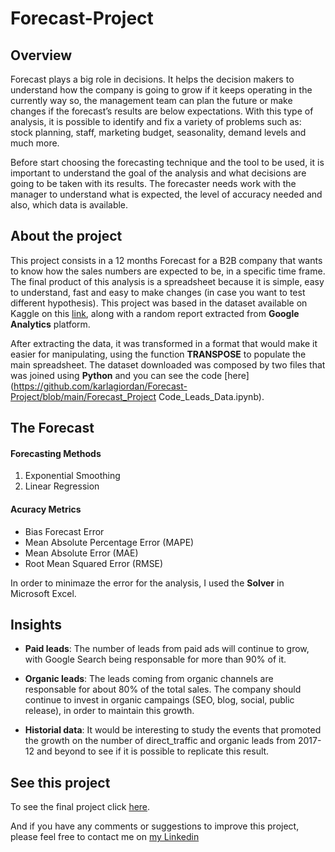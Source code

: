 # Forecast-Project

## Overview

Forecast plays a big role in  decisions. It helps the decision makers to understand how the company is going to grow if it keeps operating in the currently way so, the management team can plan the future or make changes if the forecast’s results are below expectations. With this type of analysis, it is possible to identify and fix a variety of problems such as: stock planning, staff, marketing budget, seasonality, demand levels and much more.

Before start choosing the forecasting technique and the tool to be used, it is important to understand the goal of the analysis and what decisions are going to be taken with its results. The forecaster needs work with the manager to understand what is expected, the level of accuracy needed and also, which data is available.

## About the project

This project consists in a 12 months Forecast for a B2B company that wants to know how the sales numbers are expected to be, in a specific time frame.
The final product of this analysis is a spreadsheet because it is simple, easy to understand, fast and easy to make changes (in case you want to test different hypothesis).
This project was based in the dataset available on Kaggle on this [link](https://www.kaggle.com/datasets/olistbr/marketing-funnel-olist?resource=download), along with a random report extracted from **Google Analytics** platform.

After extracting the data, it was transformed in a format that would make it easier for manipulating, using the function **TRANSPOSE** to populate the main spreadsheet.
The dataset downloaded was composed by two files that was joined using **Python** and you can see the code [here](https://github.com/karlagiordan/Forecast-Project/blob/main/Forecast_Project Code_Leads_Data.ipynb).

## The Forecast

#### Forecasting Methods
  1. Exponential Smoothing
  2. Linear Regression


#### Acuracy Metrics
  - Bias Forecast Error
  - Mean Absolute Percentage Error (MAPE)
  - Mean Absolute Error (MAE)
  - Root Mean Squared Error (RMSE)

In order to minimaze the error for the analysis, I used the **Solver** in Microsoft Excel.

## Insights

- **Paid leads**: The number of leads from paid ads will continue to grow, with Google Search being responsable for more than 90% of it.

- **Organic leads**: The leads coming from organic channels are responsable for about 80% of the total sales. The company should continue to invest in organic campaings (SEO, blog, social, public release), in order to maintain this growth.

- **Historial data**: It would be interesting to study the events that promoted the growth on the number of direct_traffic and organic leads from 2017-12 and beyond to see if it is possible to replicate this result.

## See this project

To see the final project click [here](https://github.com/karlagiordan/Forecast-Project/blob/main/Forecast.xlsx). 

And if you have any comments or suggestions to improve this project, please feel free to contact me on [my Linkedin](https://www.linkedin.com/in/karlagiordan/)